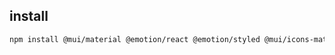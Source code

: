 ## install
```zsh
npm install @mui/material @emotion/react @emotion/styled @mui/icons-material react-router-dom@6
```